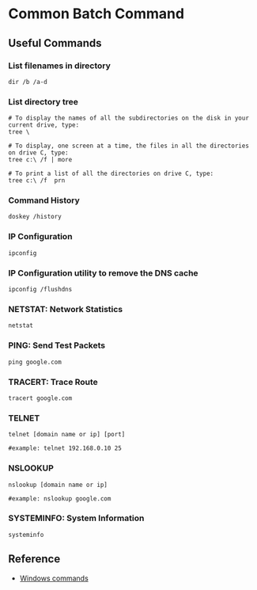 # Common Batch Command

## Useful Commands

### List filenames in directory
```
dir /b /a-d
```

### List directory tree
```
# To display the names of all the subdirectories on the disk in your current drive, type:
tree \

# To display, one screen at a time, the files in all the directories on drive C, type:
tree c:\ /f | more

# To print a list of all the directories on drive C, type:
tree c:\ /f  prn
```

### Command History
```
doskey /history
```

### IP Configuration
```
ipconfig 
```

### IP Configuration utility to remove the DNS cache
```
ipconfig /flushdns
```

### NETSTAT: Network Statistics
```
netstat
```

### PING: Send Test Packets
```
ping google.com
```

### TRACERT: Trace Route
```
tracert google.com
```

### TELNET
```
telnet [domain name or ip] [port]

#example: telnet 192.168.0.10 25
```

### NSLOOKUP
```
nslookup [domain name or ip]

#example: nslookup google.com
```

### SYSTEMINFO: System Information
```
systeminfo
```

## Reference

- [Windows commands](https://docs.microsoft.com/en-us/windows-server/administration/windows-commands/windows-commands)
